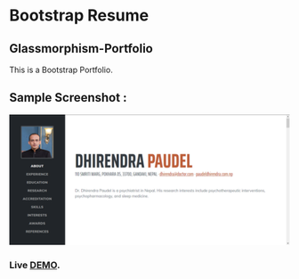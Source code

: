 # Bootstrap Resume

## Glassmorphism-Portfolio
This is a Bootstrap Portfolio.

## Sample Screenshot :
<p align="center">
  <img  src="/assets/img/screenshot.png">

### **Live [DEMO](https://paueldhirendra.github.io/Bootstrap/)**.
